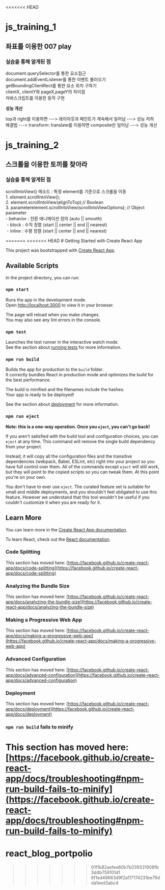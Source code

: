 <<<<<<< HEAD
# js_training_1

<h2> 좌표를 이용한 007 play </h2>

<h3> 실습을 통해 알게된 점 </h3>

<p> document.querySelector를 통한 요소접근 <br>
document.addEventListener를 통한 이벤트 불러오기 <br>
getBoundingClientRect를 통한 요소 위치 구하기 <br>
clientX, clientY와 pageX,pageY의 차이점 <br>
자바스크립트를 이용한 동적 구현</p>

<b> 성능 개선 </b>
<p>top과 right를 이용하면 ---> 레이아웃과 페인트가 계속해서 일어남 ---> 성능 저하 <br>
해결법 ---> transform: translate를 이용하면 composite만 일어남 ---> 성능 개선 </p>

# js_training_2

<h2> 스크롤을 이용한 토끼를 찾아라 </h2>

<h3> 실습을 통해 알게된 점 </h3>

<p> scrollIntoView() 메소드 : 특정 element를 기준으로 스크롤을 이동 <br>
1. element.scrollIntoView(); <br>
2. element.scrollIntoView(alignToTop);// Boolean  <br>
3. parameterelement.scrollIntoView(scrollIntoViewOptions); // Object parameter <br>
  - behavior : 전환 애니메이션 정의 (auto || smooth) <br>
 - block : 수직 정렬 (start || center || end || nearest) <br>
 - inline : 수평 정렬 (start || center || end || nearest)
</p>
=======
<<<<<<< HEAD
# Getting Started with Create React App

This project was bootstrapped with [Create React App](https://github.com/facebook/create-react-app).

## Available Scripts

In the project directory, you can run:

### `npm start`

Runs the app in the development mode.\
Open [http://localhost:3000](http://localhost:3000) to view it in your browser.

The page will reload when you make changes.\
You may also see any lint errors in the console.

### `npm test`

Launches the test runner in the interactive watch mode.\
See the section about [running tests](https://facebook.github.io/create-react-app/docs/running-tests) for more information.

### `npm run build`

Builds the app for production to the `build` folder.\
It correctly bundles React in production mode and optimizes the build for the best performance.

The build is minified and the filenames include the hashes.\
Your app is ready to be deployed!

See the section about [deployment](https://facebook.github.io/create-react-app/docs/deployment) for more information.

### `npm run eject`

**Note: this is a one-way operation. Once you `eject`, you can't go back!**

If you aren't satisfied with the build tool and configuration choices, you can `eject` at any time. This command will remove the single build dependency from your project.

Instead, it will copy all the configuration files and the transitive dependencies (webpack, Babel, ESLint, etc) right into your project so you have full control over them. All of the commands except `eject` will still work, but they will point to the copied scripts so you can tweak them. At this point you're on your own.

You don't have to ever use `eject`. The curated feature set is suitable for small and middle deployments, and you shouldn't feel obligated to use this feature. However we understand that this tool wouldn't be useful if you couldn't customize it when you are ready for it.

## Learn More

You can learn more in the [Create React App documentation](https://facebook.github.io/create-react-app/docs/getting-started).

To learn React, check out the [React documentation](https://reactjs.org/).

### Code Splitting

This section has moved here: [https://facebook.github.io/create-react-app/docs/code-splitting](https://facebook.github.io/create-react-app/docs/code-splitting)

### Analyzing the Bundle Size

This section has moved here: [https://facebook.github.io/create-react-app/docs/analyzing-the-bundle-size](https://facebook.github.io/create-react-app/docs/analyzing-the-bundle-size)

### Making a Progressive Web App

This section has moved here: [https://facebook.github.io/create-react-app/docs/making-a-progressive-web-app](https://facebook.github.io/create-react-app/docs/making-a-progressive-web-app)

### Advanced Configuration

This section has moved here: [https://facebook.github.io/create-react-app/docs/advanced-configuration](https://facebook.github.io/create-react-app/docs/advanced-configuration)

### Deployment

This section has moved here: [https://facebook.github.io/create-react-app/docs/deployment](https://facebook.github.io/create-react-app/docs/deployment)

### `npm run build` fails to minify

This section has moved here: [https://facebook.github.io/create-react-app/docs/troubleshooting#npm-run-build-fails-to-minify](https://facebook.github.io/create-react-app/docs/troubleshooting#npm-run-build-fails-to-minify)
=======
# react_blog_portpolio
>>>>>>> 01f1b82aefee80b7b039331908fb3d4b759101d1
>>>>>>> 6f1ed49663d9f2a117174231be79dda1eed3abc4
